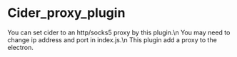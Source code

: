# Cider_proxy_plugin
You can set cider to an http/socks5 proxy by this plugin.\n
You may need to change ip address and port in index.js.\n
This plugin add a proxy to the electron.
